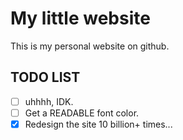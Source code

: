 
# My little website

This is my personal website on github.

## TODO LIST

- [ ] uhhhh, IDK.
- [ ] Get a READABLE font color.
- [x] Redesign the site 10 billion+ times...